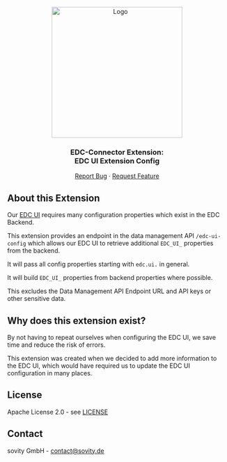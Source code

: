 <!-- PROJECT LOGO -->
<br />
<div align="center">
  <a href="https://github.com/sovity/edc-ui">
    <img src="https://raw.githubusercontent.com/sovity/edc-ui/main/src/assets/images/sovity_logo.svg" alt="Logo" width="300">
  </a>

<h3 align="center">EDC-Connector Extension:<br />EDC UI Extension Config</h3>

  <p align="center">
    <a href="https://github.com/sovity/edc-extensions/issues">Report Bug</a>
    ·
    <a href="https://github.com/sovity/edc-extensions/issues">Request Feature</a>
  </p>
</div>

## About this Extension

Our [EDC UI](https://github.com/sovity/edc-ui/) requires many configuration properties which exist in the EDC Backend.

This extension provides an endpoint in the data management API `/edc-ui-config` which allows our EDC UI to retrieve
additional `EDC_UI_` properties from the backend.

It will pass all config properties starting with `edc.ui.` in general.

It will build `EDC_UI_` properties from backend properties where possible.

This excludes the Data Management API Endpoint URL and API keys or other sensitive data.

## Why does this extension exist?

By not having to repeat ourselves when configuring the EDC UI, we save time and reduce the risk of errors.

This extension was created when we decided to add more information to the EDC UI, which would have required us to
update the EDC UI configuration in many places.

## License

Apache License 2.0 - see [LICENSE](../../LICENSE)

## Contact

sovity GmbH - contact@sovity.de 
